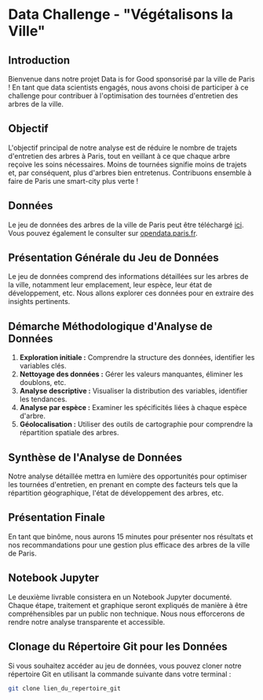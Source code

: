 # Data Challenge - "Végétalisons la Ville"

## Introduction
Bienvenue dans notre projet Data is for Good sponsorisé par la ville de Paris ! En tant que data scientists engagés, nous avons choisi de participer à ce challenge pour contribuer à l'optimisation des tournées d'entretien des arbres de la ville.

## Objectif
L'objectif principal de notre analyse est de réduire le nombre de trajets d'entretien des arbres à Paris, tout en veillant à ce que chaque arbre reçoive les soins nécessaires. Moins de tournées signifie moins de trajets et, par conséquent, plus d'arbres bien entretenus. Contribuons ensemble à faire de Paris une smart-city plus verte !

## Données
Le jeu de données des arbres de la ville de Paris peut être téléchargé [ici](lien_vers_les_donnees). Vous pouvez également le consulter sur [opendata.paris.fr](lien_vers_opendata).

## Présentation Générale du Jeu de Données
Le jeu de données comprend des informations détaillées sur les arbres de la ville, notamment leur emplacement, leur espèce, leur état de développement, etc. Nous allons explorer ces données pour en extraire des insights pertinents.

## Démarche Méthodologique d'Analyse de Données
1. **Exploration initiale :** Comprendre la structure des données, identifier les variables clés.
2. **Nettoyage des données :** Gérer les valeurs manquantes, éliminer les doublons, etc.
3. **Analyse descriptive :** Visualiser la distribution des variables, identifier les tendances.
4. **Analyse par espèce :** Examiner les spécificités liées à chaque espèce d'arbre.
5. **Géolocalisation :** Utiliser des outils de cartographie pour comprendre la répartition spatiale des arbres.

## Synthèse de l'Analyse de Données
Notre analyse détaillée mettra en lumière des opportunités pour optimiser les tournées d'entretien, en prenant en compte des facteurs tels que la répartition géographique, l'état de développement des arbres, etc.

## Présentation Finale
En tant que binôme, nous aurons 15 minutes pour présenter nos résultats et nos recommandations pour une gestion plus efficace des arbres de la ville de Paris.

## Notebook Jupyter
Le deuxième livrable consistera en un Notebook Jupyter documenté. Chaque étape, traitement et graphique seront expliqués de manière à être compréhensibles par un public non technique. Nous nous efforcerons de rendre notre analyse transparente et accessible.

## Clonage du Répertoire Git pour les Données
Si vous souhaitez accéder au jeu de données, vous pouvez cloner notre répertoire Git en utilisant la commande suivante dans votre terminal :
```bash
git clone lien_du_repertoire_git
